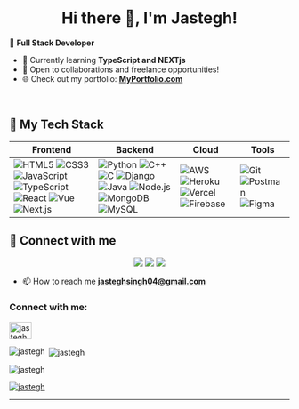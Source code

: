 

# <div align="center">Hi there 👋, I'm Jastegh! </div>

🎯 **Full Stack Developer**

- 🌱 Currently learning **TypeScript and NEXTjs**
- 💼 Open to collaborations and freelance opportunities!
- 🌐 Check out my portfolio: **[MyPortfolio.com](https://jastegh.netlify.app/)**
<div><br></div>

## 🚀 **My Tech Stack**


| Frontend | Backend | Cloud | Tools |
| --- | --- | --- | --- |
| ![HTML5](https://skillicons.dev/icons?i=html) ![CSS3](https://skillicons.dev/icons?i=css) ![JavaScript](https://skillicons.dev/icons?i=javascript) ![TypeScript](https://skillicons.dev/icons?i=typescript) ![React](https://skillicons.dev/icons?i=react) ![Vue](https://skillicons.dev/icons?i=vue) ![Next.js](https://skillicons.dev/icons?i=nextjs) | ![Python](https://skillicons.dev/icons?i=python) ![C++](https://skillicons.dev/icons?i=cpp) ![C](https://skillicons.dev/icons?i=c) ![Django](https://skillicons.dev/icons?i=django) ![Java](https://skillicons.dev/icons?i=java) ![Node.js](https://skillicons.dev/icons?i=nodejs) ![MongoDB](https://skillicons.dev/icons?i=mongodb) ![MySQL](https://skillicons.dev/icons?i=mysql) | ![AWS](https://skillicons.dev/icons?i=aws) ![Heroku](https://skillicons.dev/icons?i=heroku) ![Vercel](https://skillicons.dev/icons?i=vercel) ![Firebase](https://skillicons.dev/icons?i=firebase) | ![Git](https://skillicons.dev/icons?i=git) ![Postman](https://skillicons.dev/icons?i=postman) ![Figma](https://skillicons.dev/icons?i=figma) 


<!---
## 📊 **GitHub Stats**
<p align="center">
<img src="https://github-readme-stats.vercel.app/api?username=Jastegh&show_icons=true&theme=radical" alt="GitHub Stats" />
</p> 
-->


## 🤝 **Connect with me**

<p align="center">
<a href="https://github.com/Jastegh"><img src="https://img.shields.io/badge/-GitHub-181717?logo=github&logoColor=white" /></a>
<a href="https://linkedin.com/in/jastegh"><img src="https://img.shields.io/badge/-LinkedIn-0077B5?logo=linkedin&logoColor=white" /></a>
<a href="mailto:jasteghsingh04@gmail.com"><img src="https://img.shields.io/badge/-Email-D14836?logo=gmail&logoColor=white" /></a>
</p>



- 📫 How to reach me **jasteghsingh04@gmail.com**

<h3 align="left">Connect with me:</h3>
<p align="left">
<a href="https://linkedin.com/in/jastegh" target="blank"><img align="center" src="https://raw.githubusercontent.com/rahuldkjain/github-profile-readme-generator/master/src/images/icons/Social/linked-in-alt.svg" alt="jastegh" height="30" width="40" /></a>
</p>

<p><img align="left" src="https://github-readme-stats.vercel.app/api/top-langs?username=jastegh&show_icons=true&locale=en&layout=compact" alt="jastegh" /></p>

<p>&nbsp;<img align="center" src="https://github-readme-stats.vercel.app/api?username=jastegh&show_icons=true&locale=en" alt="jastegh" /></p>

<p align="left"> <img src="https://komarev.com/ghpvc/?username=jastegh&label=Profile%20views&color=0e75b6&style=flat" alt="jastegh" /> </p>

<p align="left"> <a href="https://github.com/ryo-ma/github-profile-trophy"><img src="https://github-profile-trophy.vercel.app/?username=jastegh" alt="jastegh" /></a> </p>


---

